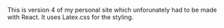 This is version 4 of my personal site which unforunately had to be made with React. It uses Latex.css for the styling.
